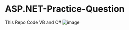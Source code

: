 # ASP.NET-Practice-Question
This Repo Code VB and C#
![image](https://github.com/user-attachments/assets/26bf0f0b-7b21-47cc-8e92-04b464db8429)
